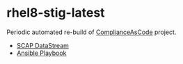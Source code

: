 # rhel8-stig-latest

Periodic automated re-build of [ComplianceAsCode](https://github.com/ComplianceAsCode/content) project.

 * [SCAP DataStream](https://raw.githubusercontent.com/isimluk/rhel8-stig-latest/master/ssg-rhel8-ds.xml)
 * [Ansible Playbook](https://raw.githubusercontent.com/isimluk/rhel8-stig-latest/master/rhel8-playbook-stig.yml)
